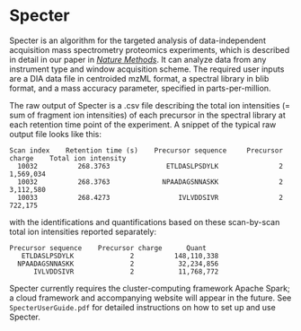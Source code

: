 # Specter

Specter is an algorithm for the targeted analysis of data-independent acquisition mass spectrometry proteomics experiments, which is described in detail in our paper in [*Nature Methods*](http://dx.doi.org/10.1038/nmeth.4643). It can analyze data from any instrument type and window acquisition scheme. The required user inputs are a DIA data file in centroided mzML format, a spectral library in blib format, and a mass accuracy parameter, specified in parts-per-million. 

The raw output of Specter is a .csv file describing the total ion intensities (= sum of fragment ion intensities) of each precursor in the spectral library at each retention time point of the experiment. A snippet of the typical raw output file looks like this:
```
Scan index    Retention time (s)    Precursor sequence     Precursor charge    Total ion intensity
  10032          268.3763              ETLDASLPSDYLK               2                  1,569,034
  10032          268.3763             NPAADAGSNNASKK               2                  3,112,580
  10033          268.4273                 IVLVDDSIVR               2                    722,175
```
with the identifications and quantifications based on these scan-by-scan total ion intensities reported separately:
```
Precursor sequence    Precursor charge      Quant
   ETLDASLPSDYLK              2          148,110,338
  NPAADAGSNNASKK              2           32,234,856
      IVLVDDSIVR              2           11,768,772
```
Specter currently requires the cluster-computing framework Apache Spark; a cloud framework and accompanying website will appear in the future. See ```SpecterUserGuide.pdf``` for detailed instructions on how to set up and use Specter. 


